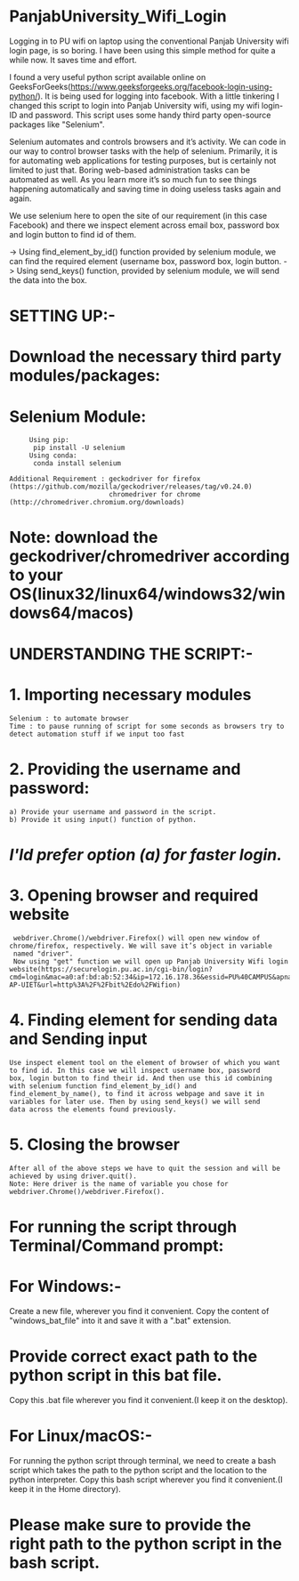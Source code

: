# PanjabUniversity_Wifi_Login

Logging in to PU wifi on laptop using the conventional Panjab University wifi login page, is so boring. I have been using this simple method for quite a while now. It saves time and effort.

I found a very useful python script available online on GeeksForGeeks(https://www.geeksforgeeks.org/facebook-login-using-python/). It is being used for logging into facebook.
With a little tinkering I changed this script to login into Panjab University wifi, using my wifi login-ID and password.
This script uses some handy third party open-source packages like "Selenium".

Selenium automates and controls browsers and it’s activity. We can code in our way to control browser tasks with the help of selenium. Primarily, it is for automating web applications for testing purposes, but is certainly not limited to just that. Boring web-based administration tasks can be automated as well. As you learn more it’s so much fun to see things happening automatically and saving time in doing useless tasks again and again.

We use selenium here to open the site of our requirement (in this case Facebook) and there we inspect element across email box, password box and login button to find id of them.

-> Using find_element_by_id() function provided by selenium module, we can find the required element (username box, password box, login
button.
-> Using send_keys() function, provided by selenium module, we will send the data into the box.

# SETTING UP:-
 # Download the necessary third party modules/packages:
  # Selenium Module:
         Using pip:
          pip install -U selenium
         Using conda:
          conda install selenium
          
    Additional Requirement : geckodriver for firefox (https://github.com/mozilla/geckodriver/releases/tag/v0.24.0) 
                             chromedriver for chrome (http://chromedriver.chromium.org/downloads)
  # Note: download the geckodriver/chromedriver according to your OS(linux32/linux64/windows32/windows64/macos)

# UNDERSTANDING THE SCRIPT:-
  
 # 1. Importing necessary modules
  
    Selenium : to automate browser
    Time : to pause running of script for some seconds as browsers try to detect automation stuff if we input too fast

 # 2. Providing the username and password:
    a) Provide your username and password in the script.
    b) Provide it using input() function of python.
   # *I'ld prefer option (a) for faster login.*
   
 # 3. Opening browser and required website
     webdriver.Chrome()/webdriver.Firefox() will open new window of chrome/firefox, respectively. We will save it’s object in variable 
     named "driver".
     Now using "get" function we will open up Panjab University Wifi login website(https://securelogin.pu.ac.in/cgi-bin/login?cmd=login&mac=a0:af:bd:ab:52:34&ip=172.16.178.36&essid=PU%40CAMPUS&apname=UIET_BLK1_1F_L1&apgroup=PU-AP-UIET&url=http%3A%2F%2Fbit%2Edo%2FWifion)
     
 # 4. Finding element for sending data and Sending input
    Use inspect element tool on the element of browser of which you want to find id. In this case we will inspect username box, password
    box, login button to find their id. And then use this id combining with selenium function find_element_by_id() and
    find_element_by_name(), to find it across webpage and save it in variables for later use. Then by using send_keys() we will send
    data across the elements found previously.
    
 # 5. Closing the browser
    After all of the above steps we have to quit the session and will be achieved by using driver.quit().
    Note: Here driver is the name of variable you chose for webdriver.Chrome()/webdriver.Firefox().

# For running the script through Terminal/Command prompt:
  # For Windows:-
   Create a new file, wherever you find it convenient. Copy the content of "windows_bat_file" into it and save it with a ".bat"
   extension.
  # Provide correct exact path to the python script in this bat file.
   Copy this .bat file wherever you find it convenient.(I keep it on the desktop).
   
  # For Linux/macOS:-
   For running the python script through terminal, we need to create a bash script which takes the path to the python script and the
   location to the python interpreter.
   Copy this bash script wherever you find it convenient.(I keep it in the Home directory).
  # Please make sure to provide the right path to the python script in the bash script. 
   
   
   
   
